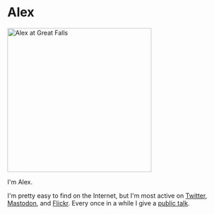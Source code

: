 <!-- title: Alex -->
<!-- categories: pages -->
<!-- tags: alex,twitter,flickr,talks -->
<!-- published: 2014-11-10T12:31:00-05:00 -->
<!-- updated: 2022-12-23T08:21:00-05:00 -->
<!-- summary: I'm Alex. -->

# Alex

<img src="images/profile_greatfalls_326.jpg" height="326" width="326" alt="Alex at Great Falls">

I'm Alex.

I'm pretty easy to find on the Internet, but I'm most active on [Twitter](https://twitter.com/technmsg), <a href="https://techhub.social/@alexm">Mastodon</a>, and [Flickr](https://www.flickr.com/photos/techmsg/). Every once in a while I give a [public talk](/v2/talks.html).

